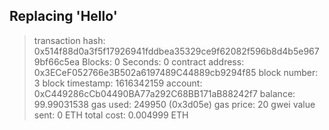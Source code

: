 
 Replacing 'Hello'
   -----------------
   > transaction hash:    0x514f88d0a3f5f17926941fddbea35329ce9f62082f596b8d4b5e9679bf66c5ea
   > Blocks: 0            Seconds: 0
   > contract address:    0x3ECeF052766e3B502a6197489C44889cb9294f85
   > block number:        3
   > block timestamp:     1616342159
   > account:             0xC449286cCb04490BA77a292C68BB171aB88242f7
   > balance:             99.99031538
   > gas used:            249950 (0x3d05e)
   > gas price:           20 gwei
   > value sent:          0 ETH
   > total cost:          0.004999 ETH
